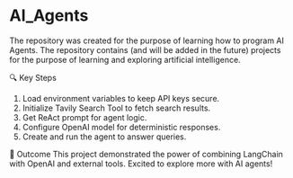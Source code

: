 # AI_Agents
The repository was created for the purpose of learning how to program AI Agents. The repository contains (and will be added in the future) projects for the purpose of learning and exploring artificial intelligence. 

🔍 Key Steps
1. Load environment variables to keep API keys secure.
2. Initialize Tavily Search Tool to fetch search results.
3. Get ReAct prompt for agent logic.
4. Configure OpenAI model for deterministic responses.
5. Create and run the agent to answer queries.

🌟 Outcome
This project demonstrated the power of combining LangChain with OpenAI and external tools. Excited to explore more with AI agents!

